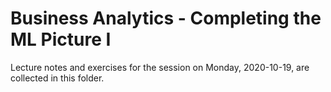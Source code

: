 # Business Analytics - Completing the ML Picture I

Lecture notes and exercises for the session on Monday, 2020-10-19, 
are collected in this folder.
